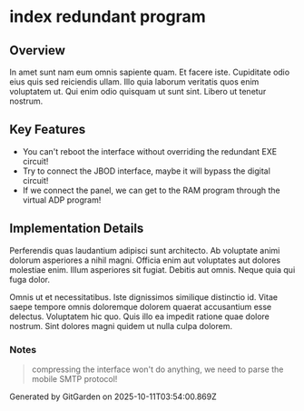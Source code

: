 # index redundant program

## Overview
In amet sunt nam eum omnis sapiente quam. Et facere iste. Cupiditate odio eius quis sed reiciendis ullam. Illo quia laborum veritatis quos enim voluptatem ut. Qui enim odio quisquam ut sunt sint. Libero ut tenetur nostrum.

## Key Features
- You can't reboot the interface without overriding the redundant EXE circuit!
- Try to connect the JBOD interface, maybe it will bypass the digital circuit!
- If we connect the panel, we can get to the RAM program through the virtual ADP program!

## Implementation Details
Perferendis quas laudantium adipisci sunt architecto. Ab voluptate animi dolorum asperiores a nihil magni. Officia enim aut voluptates aut dolores molestiae enim. Illum asperiores sit fugiat. Debitis aut omnis. Neque quia qui fuga dolor.
 Omnis ut et necessitatibus. Iste dignissimos similique distinctio id. Vitae saepe tempore omnis doloremque dolorem quaerat accusantium esse delectus. Voluptatem hic quo. Quis illo ea impedit ratione quae dolore nostrum. Sint dolores magni quidem ut nulla culpa dolorem.

### Notes
> compressing the interface won't do anything, we need to parse the mobile SMTP protocol!

Generated by GitGarden on 2025-10-11T03:54:00.869Z
